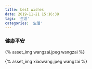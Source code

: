 ```yaml
---
title: best wishes
date: 2019-11-21 15:16:38
tags: '生活'
categories: '生活'
---
```


### 健康平安
{% asset_img wangzai.jpeg wangzai %}

{% asset_img xiaowang.jpeg wangzai %}

<!-- ![旺仔](https://graceji.github.io/hexo-blog/img/wangzai.jpeg) -->



